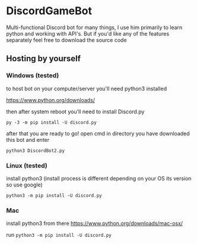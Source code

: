 # DiscordGameBot
Multi-functional Discord bot for many things, I use him primarily to learn python and working with API's. But if you'd like any of the features separately feel free to download the source code

## Hosting by yourself

### Windows (tested)
to host bot on your computer/server you'll need python3 installed 

https://www.python.org/downloads/

then after system reboot you'll need to install Discord.py

```py -3 -m pip install -U discord.py```

after that you are ready to go!
open cmd in directory you have downloaded this bot and enter

```python3 DiscordBot2.py```
### Linux (tested)
install python3 (install process is different depending on your OS its version so use google)

```python3 -m pip install -U discord.py```
### Mac
install python3 from there https://www.python.org/downloads/mac-osx/

run ```python3 -m pip install -U discord.py```
